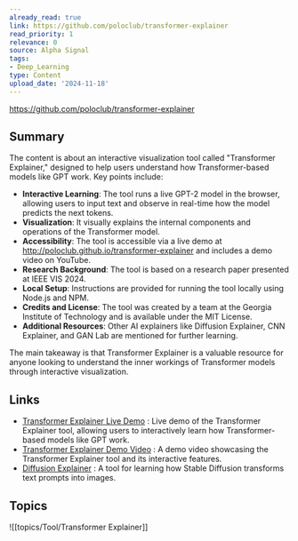 ```yaml
---
already_read: true
link: https://github.com/poloclub/transformer-explainer
read_priority: 1
relevance: 0
source: Alpha Signal
tags:
- Deep_Learning
type: Content
upload_date: '2024-11-18'
---
```


https://github.com/poloclub/transformer-explainer
## Summary

The content is about an interactive visualization tool called "Transformer Explainer," designed to help users understand how Transformer-based models like GPT work. Key points include:

- **Interactive Learning**: The tool runs a live GPT-2 model in the browser, allowing users to input text and observe in real-time how the model predicts the next tokens.
- **Visualization**: It visually explains the internal components and operations of the Transformer model.
- **Accessibility**: The tool is accessible via a live demo at http://poloclub.github.io/transformer-explainer and includes a demo video on YouTube.
- **Research Background**: The tool is based on a research paper presented at IEEE VIS 2024.
- **Local Setup**: Instructions are provided for running the tool locally using Node.js and NPM.
- **Credits and License**: The tool was created by a team at the Georgia Institute of Technology and is available under the MIT License.
- **Additional Resources**: Other AI explainers like Diffusion Explainer, CNN Explainer, and GAN Lab are mentioned for further learning.

The main takeaway is that Transformer Explainer is a valuable resource for anyone looking to understand the inner workings of Transformer models through interactive visualization.
## Links

- [Transformer Explainer Live Demo](http://poloclub.github.io/transformer-explainer) : Live demo of the Transformer Explainer tool, allowing users to interactively learn how Transformer-based models like GPT work.
- [Transformer Explainer Demo Video](https://youtu.be/TFUc41G2ikY) : A demo video showcasing the Transformer Explainer tool and its interactive features.
- [Diffusion Explainer](https://poloclub.github.io/diffusion-explainer) : A tool for learning how Stable Diffusion transforms text prompts into images.

## Topics

![[topics/Tool/Transformer Explainer]]